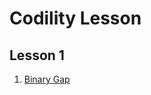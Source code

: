 # Codility Lesson

## Lesson 1
  1. [Binary Gap](https://github.com/NamhoGim/Codility_Lessons/tree/master/Lesson1-Iterations/BinaryGap)
